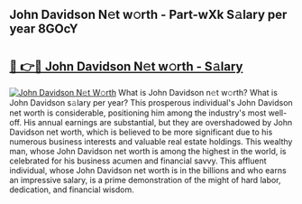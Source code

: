 ## John Davidson N𝚎t w𝚘rth - Part-wXk S𝚊lary per year 8GOcY

# <h2><a href="http://gc41rm.nevu.top/?p=John+Davidson">🔗 👉🔴 John Davidson N𝚎t w𝚘rth - S𝚊lary</a></h2>

[![John Davidson N𝚎t W𝚘rth](https://i.imgur.com/Oavwk0R.jpeg)](http://gc41rm.nevu.top/?p=John+Davidson)
What is John Davidson n𝚎t w𝚘rth? What is John Davidson s𝚊lary per year?
This prosperous individual's John Davidson net worth is considerable, positioning him among the industry's most well-off. His annual earnings are substantial, but they are overshadowed by John Davidson net worth, which is believed to be more significant due to his numerous business interests and valuable real estate holdings. This wealthy man, whose John Davidson net worth is among the highest in the world, is celebrated for his business acumen and financial savvy. This affluent individual, whose John Davidson net worth is in the billions and who earns an impressive salary, is a prime demonstration of the might of hard labor, dedication, and financial wisdom.

